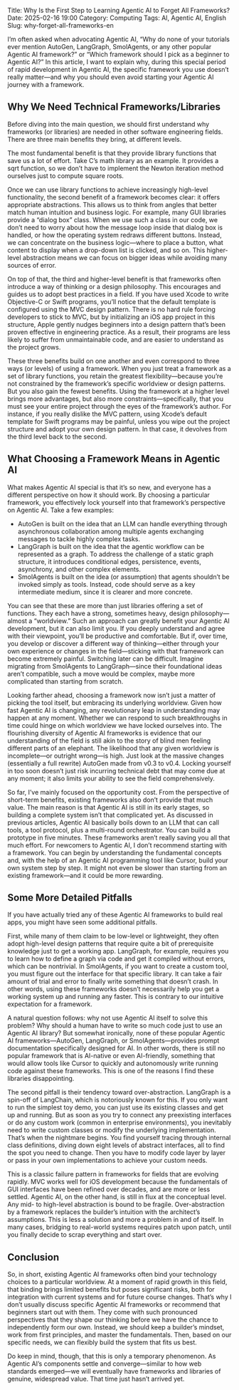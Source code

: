 Title: Why Is the First Step to Learning Agentic AI to Forget All Frameworks?
Date: 2025-02-16 19:00
Category: Computing
Tags: AI, Agentic AI, English
Slug: why-forget-all-frameworks-en

I’m often asked when advocating Agentic AI, “Why do none of your tutorials ever mention AutoGen, LangGraph, SmolAgents, or any other popular Agentic AI framework?” or “Which framework should I pick as a beginner to Agentic AI?” In this article, I want to explain why, during this special period of rapid development in Agentic AI, the specific framework you use doesn’t really matter—and why you should even avoid starting your Agentic AI journey with a framework.

## Why We Need Technical Frameworks/Libraries

Before diving into the main question, we should first understand why frameworks (or libraries) are needed in other software engineering fields. There are three main benefits they bring, at different levels.

The most fundamental benefit is that they provide library functions that save us a lot of effort. Take C’s math library as an example. It provides a sqrt function, so we don’t have to implement the Newton iteration method ourselves just to compute square roots.

Once we can use library functions to achieve increasingly high-level functionality, the second benefit of a framework becomes clear: it offers appropriate abstractions. This allows us to think from angles that better match human intuition and business logic. For example, many GUI libraries provide a “dialog box” class. When we use such a class in our code, we don’t need to worry about how the message loop inside that dialog box is handled, or how the operating system redraws different buttons. Instead, we can concentrate on the business logic—where to place a button, what content to display when a drop-down list is clicked, and so on. This higher-level abstraction means we can focus on bigger ideas while avoiding many sources of error.

On top of that, the third and higher-level benefit is that frameworks often introduce a way of thinking or a design philosophy. This encourages and guides us to adopt best practices in a field. If you have used Xcode to write Objective-C or Swift programs, you’ll notice that the default template is configured using the MVC design pattern. There is no hard rule forcing developers to stick to MVC, but by initializing an iOS app project in this structure, Apple gently nudges beginners into a design pattern that’s been proven effective in engineering practice. As a result, their programs are less likely to suffer from unmaintainable code, and are easier to understand as the project grows.

These three benefits build on one another and even correspond to three ways (or levels) of using a framework. When you just treat a framework as a set of library functions, you retain the greatest flexibility—because you’re not constrained by the framework’s specific worldview or design patterns. But you also gain the fewest benefits. Using the framework at a higher level brings more advantages, but also more constraints—specifically, that you must see your entire project through the eyes of the framework’s author. For instance, if you really dislike the MVC pattern, using Xcode’s default template for Swift programs may be painful, unless you wipe out the project structure and adopt your own design pattern. In that case, it devolves from the third level back to the second.

## What Choosing a Framework Means in Agentic AI

What makes Agentic AI special is that it’s so new, and everyone has a different perspective on how it should work. By choosing a particular framework, you effectively lock yourself into that framework’s perspective on Agentic AI. Take a few examples:

* AutoGen is built on the idea that an LLM can handle everything through asynchronous collaboration among multiple agents exchanging messages to tackle highly complex tasks.
* LangGraph is built on the idea that the agentic workflow can be represented as a graph. To address the challenge of a static graph structure, it introduces conditional edges, persistence, events, asynchrony, and other complex elements.
* SmolAgents is built on the idea (or assumption) that agents shouldn’t be invoked simply as tools. Instead, code should serve as a key intermediate medium, since it is clearer and more concrete.

You can see that these are more than just libraries offering a set of functions. They each have a strong, sometimes heavy, design philosophy—almost a “worldview.” Such an approach can greatly benefit your Agentic AI development, but it can also limit you. If you deeply understand and agree with their viewpoint, you’ll be productive and comfortable. But if, over time, you develop or discover a different way of thinking—either through your own experience or changes in the field—sticking with that framework can become extremely painful. Switching later can be difficult. Imagine migrating from SmolAgents to LangGraph—since their foundational ideas aren’t compatible, such a move would be complex, maybe more complicated than starting from scratch.

Looking farther ahead, choosing a framework now isn’t just a matter of picking the tool itself, but embracing its underlying worldview. Given how fast Agentic AI is changing, any revolutionary leap in understanding may happen at any moment. Whether we can respond to such breakthroughs in time could hinge on which worldview we have locked ourselves into. The flourishing diversity of Agentic AI frameworks is evidence that our understanding of the field is still akin to the story of blind men feeling different parts of an elephant. The likelihood that any given worldview is incomplete—or outright wrong—is high. Just look at the massive changes (essentially a full rewrite) AutoGen made from v0.3 to v0.4. Locking yourself in too soon doesn’t just risk incurring technical debt that may come due at any moment; it also limits your ability to see the field comprehensively.

So far, I’ve mainly focused on the opportunity cost. From the perspective of short-term benefits, existing frameworks also don’t provide that much value. The main reason is that Agentic AI is still in its early stages, so building a complete system isn’t that complicated yet. As discussed in previous articles, Agentic AI basically boils down to an LLM that can call tools, a tool protocol, plus a multi-round orchestrator. You can build a prototype in five minutes. These frameworks aren’t really saving you all that much effort. For newcomers to Agentic AI, I don’t recommend starting with a framework. You can begin by understanding the fundamental concepts and, with the help of an Agentic AI programming tool like Cursor, build your own system step by step. It might not even be slower than starting from an existing framework—and it could be more rewarding.

## Some More Detailed Pitfalls

If you have actually tried any of these Agentic AI frameworks to build real apps, you might have seen some additional pitfalls.

First, while many of them claim to be low-level or lightweight, they often adopt high-level design patterns that require quite a bit of prerequisite knowledge just to get a working app. LangGraph, for example, requires you to learn how to define a graph via code and get it compiled without errors, which can be nontrivial. In SmolAgents, if you want to create a custom tool, you must figure out the interface for that specific library. It can take a fair amount of trial and error to finally write something that doesn’t crash. In other words, using these frameworks doesn’t necessarily help you get a working system up and running any faster. This is contrary to our intuitive expectation for a framework.

A natural question follows: why not use Agentic AI itself to solve this problem? Why should a human have to write so much code just to use an Agentic AI library? But somewhat ironically, none of these popular Agentic AI frameworks—AutoGen, LangGraph, or SmolAgents—provides prompt documentation specifically designed for AI. In other words, there is still no popular framework that is AI-native or even AI-friendly, something that would allow tools like Cursor to quickly and autonomously write running code against these frameworks. This is one of the reasons I find these libraries disappointing.

The second pitfall is their tendency toward over-abstraction. LangGraph is a spin-off of LangChain, which is notoriously known for this. If you only want to run the simplest toy demo, you can just use its existing classes and get up and running. But as soon as you try to connect any preexisting interfaces or do any custom work (common in enterprise environments), you inevitably need to write custom classes or modify the underlying implementation. That’s when the nightmare begins. You find yourself tracing through internal class definitions, diving down eight levels of abstract interfaces, all to find the spot you need to change. Then you have to modify code layer by layer or pass in your own implementations to achieve your custom needs.

This is a classic failure pattern in frameworks for fields that are evolving rapidly. MVC works well for iOS development because the fundamentals of GUI interfaces have been refined over decades, and are more or less settled. Agentic AI, on the other hand, is still in flux at the conceptual level. Any mid- to high-level abstraction is bound to be fragile. Over-abstraction by a framework replaces the builder’s intuition with the architect’s assumptions. This is less a solution and more a problem in and of itself. In many cases, bridging to real-world systems requires patch upon patch, until you finally decide to scrap everything and start over.

## Conclusion

So, in short, existing Agentic AI frameworks often bind your technology choices to a particular worldview. At a moment of rapid growth in this field, that binding brings limited benefits but poses significant risks, both for integration with current systems and for future course changes. That’s why I don’t usually discuss specific Agentic AI frameworks or recommend that beginners start out with them. They come with such pronounced perspectives that they shape our thinking before we have the chance to independently form our own. Instead, we should keep a builder’s mindset, work from first principles, and master the fundamentals. Then, based on our specific needs, we can flexibly build the system that fits us best.

Do keep in mind, though, that this is only a temporary phenomenon. As Agentic AI’s components settle and converge—similar to how web standards emerged—we will eventually have frameworks and libraries of genuine, widespread value. That time just hasn’t arrived yet.